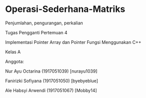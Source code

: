 # Operasi-Sederhana-Matriks
Penjumlahan, pengurangan, perkalian


Tugas Pengganti Pertemuan 4

Implementasi Pointer Array dan Pointer Fungsi Menggunakan C++


Kelas A

Anggota:

Nur Ayu Octarina (1917051039) [nurayu1039]

Fanirizki Sofiyana (1917051050) [byebyeblue]

Ale Habsyi Arwendi (1917051067) [Mobby14]
